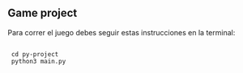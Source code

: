 ## Game project

Para correr el juego debes seguir estas instrucciones en la terminal:

``` ssh

 cd py-project
 python3 main.py
 
```


